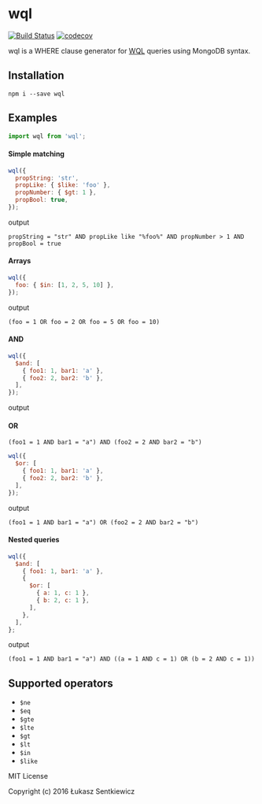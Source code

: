 # wql
[![Build Status](https://travis-ci.org/lsentkiewicz/wql.svg?branch=master)](https://travis-ci.org/lsentkiewicz/wql)
[![codecov](https://codecov.io/gh/lsentkiewicz/wql/branch/master/graph/badge.svg)](https://codecov.io/gh/lsentkiewicz/wql)

wql is a WHERE clause generator for [WQL](https://msdn.microsoft.com/en-us/library/aa394606(v=vs.85).aspx) queries using MongoDB syntax.  

## Installation

```
npm i --save wql
```


## Examples

```js
import wql from 'wql';
```

#### Simple matching

```js
wql({
  propString: 'str',
  propLike: { $like: 'foo' },
  propNumber: { $gt: 1 },
  propBool: true,
});
```
output
```
propString = "str" AND propLike like "%foo%" AND propNumber > 1 AND propBool = true
```


#### Arrays
```js
wql({
  foo: { $in: [1, 2, 5, 10] },
});
```
output
```
(foo = 1 OR foo = 2 OR foo = 5 OR foo = 10)
```

#### AND
```js
wql({
  $and: [
    { foo1: 1, bar1: 'a' },
    { foo2: 2, bar2: 'b' },
  ],
});
```
output

#### OR
```
(foo1 = 1 AND bar1 = "a") AND (foo2 = 2 AND bar2 = "b")
```
```js
wql({
  $or: [
    { foo1: 1, bar1: 'a' },
    { foo2: 2, bar2: 'b' },
  ],
});
```
output
```
(foo1 = 1 AND bar1 = "a") OR (foo2 = 2 AND bar2 = "b")
```


#### Nested queries
```js
wql({
  $and: [
    { foo1: 1, bar1: 'a' },
    {
      $or: [
        { a: 1, c: 1 },
        { b: 2, c: 1 },
      ],
    },
  ],
};
```
output
```
(foo1 = 1 AND bar1 = "a") AND ((a = 1 AND c = 1) OR (b = 2 AND c = 1))
```


## Supported operators
- `$ne`
- `$eq`
- `$gte`
- `$lte`
- `$gt`
- `$lt`
- `$in`
- `$like`

MIT License

Copyright (c) 2016 Łukasz Sentkiewicz